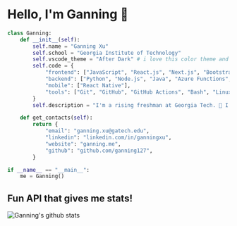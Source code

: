 # Hello, I'm Ganning 👋 

```py
class Ganning:
    def __init__(self):
        self.name = "Ganning Xu"
        self.school = "Georgia Institute of Technology"
        self.vscode_theme = "After Dark" # i love this color theme and thought it was important to mention :)
        self.code = {
            "frontend": ["JavaScript", "React.js", "Next.js", "Bootstrap", "Chakra UI", "Tailwind CSS", "HTML", "CSS", "Sass", "Redux"],
            "backend": ["Python", "Node.js", "Java", "Azure Functions", "PostgreSQL", "AWS Lambda", "C"],
            "mobile": ["React Native"],
            "tools": ["Git", "GitHub", "GitHub Actions", "Bash", "Linux"]
        }
        self.description = "I'm a rising freshman at Georgia Tech. 🙂 I love making fun and random applications, or building websites for nonprofits and local businesses! Feel free to reach out and say hello :)"

    def get_contacts(self):
        return {
            "email": "ganning.xu@gatech.edu",
            "linkedin": "linkedin.com/in/ganningxu",
            "website": "ganning.me",
            "github": "github.com/ganning127",
        }

if __name__ == "__main__":
    me = Ganning()
```

## Fun API that gives me stats!
<img alt="Ganning's github stats" src="https://github-readme-stats.vercel.app/api?username=ganning127&show_icons=true&theme=cobalt" >
